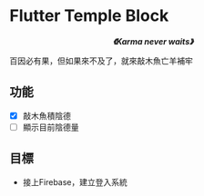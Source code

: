 # Flutter Temple Block

 ***<p style="text-align: center;">《Karma never waits》 </p>***
 百因必有果，但如果來不及了，就來敲木魚亡羊補牢

## 功能
- [X] 敲木魚積陰德
- [ ] 顯示目前陰德量

## 目標
- 接上Firebase，建立登入系統

